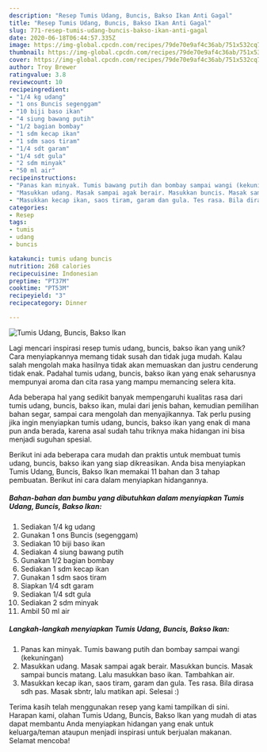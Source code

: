 ```yaml
---
description: "Resep Tumis Udang, Buncis, Bakso Ikan Anti Gagal"
title: "Resep Tumis Udang, Buncis, Bakso Ikan Anti Gagal"
slug: 771-resep-tumis-udang-buncis-bakso-ikan-anti-gagal
date: 2020-06-18T06:44:57.335Z
image: https://img-global.cpcdn.com/recipes/79de70e9af4c36ab/751x532cq70/tumis-udang-buncis-bakso-ikan-foto-resep-utama.jpg
thumbnail: https://img-global.cpcdn.com/recipes/79de70e9af4c36ab/751x532cq70/tumis-udang-buncis-bakso-ikan-foto-resep-utama.jpg
cover: https://img-global.cpcdn.com/recipes/79de70e9af4c36ab/751x532cq70/tumis-udang-buncis-bakso-ikan-foto-resep-utama.jpg
author: Troy Brewer
ratingvalue: 3.8
reviewcount: 10
recipeingredient:
- "1/4 kg udang"
- "1 ons Buncis segenggam"
- "10 biji baso ikan"
- "4 siung bawang putih"
- "1/2 bagian bombay"
- "1 sdm kecap ikan"
- "1 sdm saos tiram"
- "1/4 sdt garam"
- "1/4 sdt gula"
- "2 sdm minyak"
- "50 ml air"
recipeinstructions:
- "Panas kan minyak. Tumis bawang putih dan bombay sampai wangi (kekuningan)"
- "Masukkan udang. Masak sampai agak berair. Masukkan buncis. Masak sampai buncis matang. Lalu masukkan baso ikan. Tambahkan air."
- "Masukkan kecap ikan, saos tiram, garam dan gula. Tes rasa. Bila dirasa sdh pas. Masak sbntr, lalu matikan api. Selesai :)"
categories:
- Resep
tags:
- tumis
- udang
- buncis

katakunci: tumis udang buncis 
nutrition: 268 calories
recipecuisine: Indonesian
preptime: "PT37M"
cooktime: "PT53M"
recipeyield: "3"
recipecategory: Dinner

---
```



![Tumis Udang, Buncis, Bakso Ikan](https://img-global.cpcdn.com/recipes/79de70e9af4c36ab/751x532cq70/tumis-udang-buncis-bakso-ikan-foto-resep-utama.jpg)

Lagi mencari inspirasi resep tumis udang, buncis, bakso ikan yang unik? Cara menyiapkannya memang tidak susah dan tidak juga mudah. Kalau salah mengolah maka hasilnya tidak akan memuaskan dan justru cenderung tidak enak. Padahal tumis udang, buncis, bakso ikan yang enak seharusnya mempunyai aroma dan cita rasa yang mampu memancing selera kita.

Ada beberapa hal yang sedikit banyak mempengaruhi kualitas rasa dari tumis udang, buncis, bakso ikan, mulai dari jenis bahan, kemudian pemilihan bahan segar, sampai cara mengolah dan menyajikannya. Tak perlu pusing jika ingin menyiapkan tumis udang, buncis, bakso ikan yang enak di mana pun anda berada, karena asal sudah tahu triknya maka hidangan ini bisa menjadi suguhan spesial.




Berikut ini ada beberapa cara mudah dan praktis untuk membuat tumis udang, buncis, bakso ikan yang siap dikreasikan. Anda bisa menyiapkan Tumis Udang, Buncis, Bakso Ikan memakai 11 bahan dan 3 tahap pembuatan. Berikut ini cara dalam menyiapkan hidangannya.

<!--inarticleads1-->

##### Bahan-bahan dan bumbu yang dibutuhkan dalam menyiapkan Tumis Udang, Buncis, Bakso Ikan:

1. Sediakan 1/4 kg udang
1. Gunakan 1 ons Buncis (segenggam)
1. Sediakan 10 biji baso ikan
1. Sediakan 4 siung bawang putih
1. Gunakan 1/2 bagian bombay
1. Sediakan 1 sdm kecap ikan
1. Gunakan 1 sdm saos tiram
1. Siapkan 1/4 sdt garam
1. Sediakan 1/4 sdt gula
1. Sediakan 2 sdm minyak
1. Ambil 50 ml air




<!--inarticleads2-->

##### Langkah-langkah menyiapkan Tumis Udang, Buncis, Bakso Ikan:

1. Panas kan minyak. Tumis bawang putih dan bombay sampai wangi (kekuningan)
1. Masukkan udang. Masak sampai agak berair. Masukkan buncis. Masak sampai buncis matang. Lalu masukkan baso ikan. Tambahkan air.
1. Masukkan kecap ikan, saos tiram, garam dan gula. Tes rasa. Bila dirasa sdh pas. Masak sbntr, lalu matikan api. Selesai :)




Terima kasih telah menggunakan resep yang kami tampilkan di sini. Harapan kami, olahan Tumis Udang, Buncis, Bakso Ikan yang mudah di atas dapat membantu Anda menyiapkan hidangan yang enak untuk keluarga/teman ataupun menjadi inspirasi untuk berjualan makanan. Selamat mencoba!
